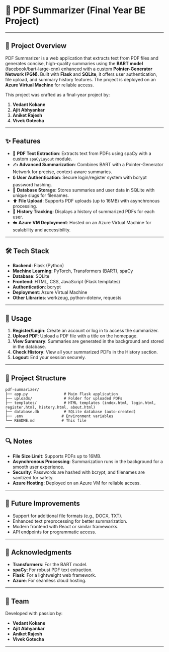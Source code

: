 # 📝 PDF Summarizer (Final Year BE Project)

---

## 🌟 Project Overview
PDF Summarizer is a web application that extracts text from PDF files and generates concise, high-quality summaries using the **BART model** (facebook/bart-large-cnn) enhanced with a custom **Pointer-Generator Network (PGN)**. Built with **Flask** and **SQLite**, it offers user authentication, file upload, and summary history features. The project is deployed on an **Azure Virtual Machine** for reliable access.

This project was crafted as a final-year project by:

1. **Vedant Kokane**  
2. **Ajit Abhyankar**  
3. **Aniket Rajesh**  
4. **Vivek Gotecha**

---

## ✨ Features
- 📑 **PDF Text Extraction**: Extracts text from PDFs using spaCy with a custom `spaCyLayout` module.  
- ✍️ **Advanced Summarization**: Combines BART with a Pointer-Generator Network for precise, context-aware summaries.  
- 🔒 **User Authentication**: Secure login/register system with bcrypt password hashing.  
- 💾 **Database Storage**: Stores summaries and user data in SQLite with unique slugs for filenames.  
- ⬆️ **File Upload**: Supports PDF uploads (up to 16MB) with asynchronous processing.  
- 📜 **History Tracking**: Displays a history of summarized PDFs for each user.  
- ☁️ **Azure VM Deployment**: Hosted on an Azure Virtual Machine for scalability and accessibility.

---

## 🛠️ Tech Stack
- **Backend**: Flask (Python)  
- **Machine Learning**: PyTorch, Transformers (BART), spaCy  
- **Database**: SQLite  
- **Frontend**: HTML, CSS, JavaScript (Flask templates)  
- **Authentication**: bcrypt  
- **Deployment**: Azure Virtual Machine  
- **Other Libraries**: werkzeug, python-dotenv, requests

---

## 🚀 Usage
1. **Register/Login**: Create an account or log in to access the summarizer.  
2. **Upload PDF**: Upload a PDF file with a title on the homepage.  
3. **View Summary**: Summaries are generated in the background and stored in the database.  
4. **Check History**: View all your summarized PDFs in the History section.  
5. **Logout**: End your session securely.

---

## 📂 Project Structure
```
pdf-summarizer/
├── app.py                # Main Flask application
├── uploads/              # Folder for uploaded PDFs
├── templates/            # HTML templates (index.html, login.html, register.html, history.html, about.html)
├── database.db           # SQLite database (auto-created)
├── .env                 # Environment variables
└── README.md            # This file
```

---

## 🔍 Notes
- **File Size Limit**: Supports PDFs up to 16MB.  
- **Asynchronous Processing**: Summarization runs in the background for a smooth user experience.  
- **Security**: Passwords are hashed with bcrypt, and filenames are sanitized for safety.  
- **Azure Hosting**: Deployed on an Azure VM for reliable access.

---

## 🌱 Future Improvements
- Support for additional file formats (e.g., DOCX, TXT).  
- Enhanced text preprocessing for better summarization.  
- Modern frontend with React or similar frameworks.  
- API endpoints for programmatic access.

---

## 🙌 Acknowledgments
- **Transformers**: For the BART model.  
- **spaCy**: For robust PDF text extraction.  
- **Flask**: For a lightweight web framework.  
- **Azure**: For seamless cloud hosting.

---

## 👥 Team
Developed with passion by:  
- **Vedant Kokane**  
- **Ajit Abhyankar**  
- **Aniket Rajesh**  
- **Vivek Gotecha**

---
